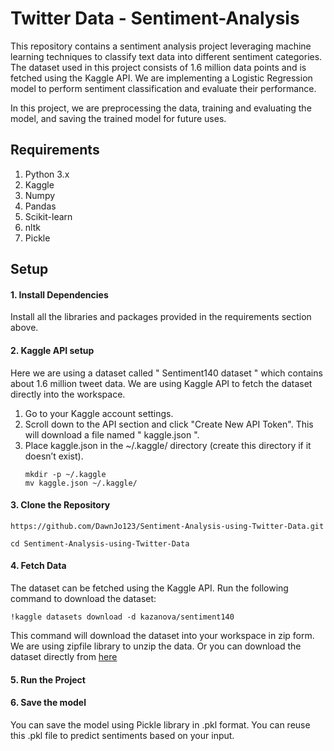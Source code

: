 # Twitter Data - Sentiment-Analysis
  This repository contains a sentiment analysis project leveraging machine learning techniques to classify text data into different sentiment categories. The dataset used in this project consists of 1.6 million data points and is fetched using the Kaggle API. We are implementing a Logistic Regression model to perform sentiment classification and evaluate their performance.

  In this project, we are preprocessing the data, training and evaluating the model, and saving the trained model for future uses.

## Requirements
1. Python 3.x
2. Kaggle
3. Numpy
4. Pandas
5. Scikit-learn
6. nltk
7. Pickle

## Setup
#### 1. Install Dependencies
Install all the libraries and packages provided in the requirements section above.

#### 2. Kaggle API setup
Here we are using a dataset called " Sentiment140 dataset " which contains about 1.6 million tweet data. We are using Kaggle API to fetch the dataset directly into the workspace.
 1. Go to your Kaggle account settings.
 2. Scroll down to the API section and click "Create New API Token". This will download a file named " kaggle.json ".
 3. Place kaggle.json in the ~/.kaggle/ directory (create this directory if it doesn’t exist).
    ```
    mkdir -p ~/.kaggle
    mv kaggle.json ~/.kaggle/
    ```


#### 3. Clone the Repository
```
https://github.com/DawnJo123/Sentiment-Analysis-using-Twitter-Data.git
```
```
cd Sentiment-Analysis-using-Twitter-Data
```
#### 4. Fetch Data
The dataset can be fetched using the Kaggle API. Run the following command to download the dataset:
```
!kaggle datasets download -d kazanova/sentiment140
```
This command will download the dataset into your workspace in zip form. We are using zipfile library to unzip the data.
Or you can download the dataset directly from [here](https://www.kaggle.com/datasets/kazanova/sentiment140)
#### 5. Run the Project
#### 6. Save the model 
You can save the model using Pickle library in .pkl format. You can reuse this .pkl file to predict sentiments based on your input.
